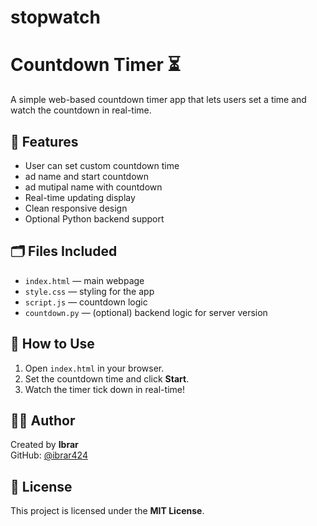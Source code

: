 # stopwatch
# Countdown Timer ⏳

A simple web-based countdown timer app that lets users set a time and watch the countdown in real-time.

## 🧠 Features
- User can set custom countdown time
- ad name and start countdown
- ad mutipal name with countdown
- Real-time updating display
- Clean responsive design
- Optional Python backend support

## 🗂 Files Included
- `index.html` — main webpage  
- `style.css` — styling for the app  
- `script.js` — countdown logic  
- `countdown.py` — (optional) backend logic for server version

## 🚀 How to Use
1. Open `index.html` in your browser.
2. Set the countdown time and click **Start**.
3. Watch the timer tick down in real-time!

## 🧑‍💻 Author
Created by **Ibrar**  
GitHub: [@ibrar424](https://github.com/ibrar424)

## 📜 License
This project is licensed under the **MIT License**.
